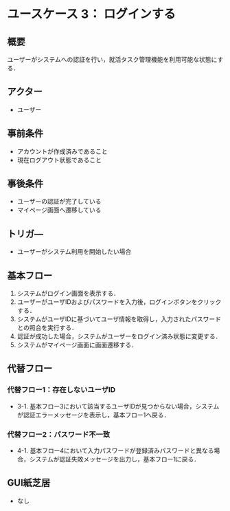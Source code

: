 # ユースケース 3： ログインする

## 概要
ユーザーがシステムへの認証を行い，就活タスク管理機能を利用可能な状態にする．

## アクター
- ユーザー

## 事前条件
- アカウントが作成済みであること
- 現在ログアウト状態であること

## 事後条件
- ユーザーの認証が完了している
- マイページ画面へ遷移している

## トリガ―
- ユーザーがシステム利用を開始したい場合

## 基本フロー
1. システムがログイン画面を表示する．
2. ユーザーがユーザIDおよびパスワードを入力後，ログインボタンをクリックする．
3. システムがユーザIDに基づいてユーザ情報を取得し，入力されたパスワードとの照合を実行する．
4. 認証が成功した場合，システムがユーザーをログイン済み状態に変更する．
5. システムがマイページ画面に画面遷移する．

## 代替フロー
### 代替フロー1：存在しないユーザID
- 3-1. 基本フロー3において該当するユーザIDが見つからない場合，システムが認証エラーメッセージを表示し，基本フロー1へ戻る．
### 代替フロー2：パスワード不一致
- 4-1. 基本フロー4において入力パスワードが登録済みパスワードと異なる場合，システムが認証失敗メッセージを出力し，基本フロー1に戻る．

## GUI紙芝居
- なし

